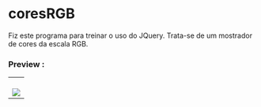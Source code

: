 # coresRGB
Fiz este programa para treinar o uso do JQuery. Trata-se de um mostrador de cores da escala RGB.


### Preview :

<table width="100%"> 
<tr>
<td width="100%">
<br>
<img src="https://github.com/jonathanoliveirarocha/coresRGB/blob/main/SAMPLE.png">
</td> 
</table>
